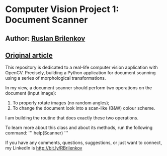 # Computer Vision Project 1: Document Scanner

## Author: [Ruslan Brilenkov](https://www.linkedin.com/in/ruslan-brilenkov/)
## [Original article](https://medium.datadriveninvestor.com/document-scanner-from-scratch-with-python-6a55c7ce1423)

This repository is dedicated to a real-life computer vision application with OpenCV. Precisely, building a Python application for document scanning using a series of morphological transformations.

In my view, a document scanner should perform two operations on the document (input image):
1) To properly rotate images (no random angles);
2) To change the document look into a scan-like (B&W) colour scheme.

I am building the routine that does exactly these two operations.

To learn more about this class and about its methods, run the following command:
'''
help(Scanner)
'''

If you have any comments, questions, suggestions, or just want to connect, my LinkedIn is http://bit.ly/RBrilenkov
